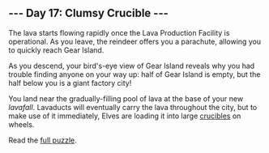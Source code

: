 ## --- Day 17: Clumsy Crucible ---

The lava starts flowing rapidly once the Lava Production Facility is operational. As you leave, the
reindeer offers you a parachute, allowing you to quickly reach Gear Island.

As you descend, your bird's-eye view of Gear Island reveals why you had trouble finding anyone on
your way up: half of Gear Island is empty, but the half below you is a giant factory city!

You land near the gradually-filling pool of lava at the base of your new <em>lavafall</em>.
Lavaducts will eventually carry the lava throughout the city, but to make use of it immediately,
Elves are loading it into large [crucibles](https://en.wikipedia.org/wiki/Crucible) on wheels.

Read the [full puzzle](https://adventofcode.com/2023/day/17).